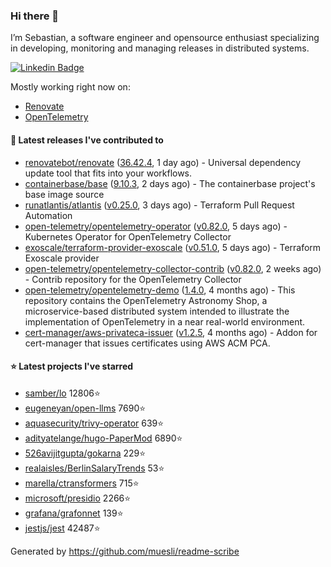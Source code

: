 ### Hi there 👋

I’m Sebastian, a software engineer and opensource enthusiast specializing in developing, monitoring and managing releases in distributed systems.

[![Linkedin Badge](https://img.shields.io/badge/-LinkedIn-blue?style=flat&logo=Linkedin&logoColor=white&link=https://www.linkedin.com/in/sebastian-poxhofer/)](https://www.linkedin.com/in/sebastian-poxhofer/)

Mostly working right now on:
- [Renovate](https://github.com/renovatebot/renovate)
- [OpenTelemetry](https://github.com/open-telemetry)



#### 🚀 Latest releases I've contributed to

- [renovatebot/renovate](https://github.com/renovatebot/renovate) ([36.42.4](https://github.com/renovatebot/renovate/releases/tag/36.42.4), 1 day ago) - Universal dependency update tool that fits into your workflows.
- [containerbase/base](https://github.com/containerbase/base) ([9.10.3](https://github.com/containerbase/base/releases/tag/9.10.3), 2 days ago) - The containerbase project&#39;s base image source
- [runatlantis/atlantis](https://github.com/runatlantis/atlantis) ([v0.25.0](https://github.com/runatlantis/atlantis/releases/tag/v0.25.0), 3 days ago) - Terraform Pull Request Automation
- [open-telemetry/opentelemetry-operator](https://github.com/open-telemetry/opentelemetry-operator) ([v0.82.0](https://github.com/open-telemetry/opentelemetry-operator/releases/tag/v0.82.0), 5 days ago) - Kubernetes Operator for OpenTelemetry Collector
- [exoscale/terraform-provider-exoscale](https://github.com/exoscale/terraform-provider-exoscale) ([v0.51.0](https://github.com/exoscale/terraform-provider-exoscale/releases/tag/v0.51.0), 5 days ago) - Terraform Exoscale provider
- [open-telemetry/opentelemetry-collector-contrib](https://github.com/open-telemetry/opentelemetry-collector-contrib) ([v0.82.0](https://github.com/open-telemetry/opentelemetry-collector-contrib/releases/tag/v0.82.0), 2 weeks ago) - Contrib repository for the OpenTelemetry Collector
- [open-telemetry/opentelemetry-demo](https://github.com/open-telemetry/opentelemetry-demo) ([1.4.0](https://github.com/open-telemetry/opentelemetry-demo/releases/tag/1.4.0), 4 months ago) - This repository contains the OpenTelemetry Astronomy Shop, a microservice-based distributed system intended to illustrate the implementation of OpenTelemetry in a near real-world environment.
- [cert-manager/aws-privateca-issuer](https://github.com/cert-manager/aws-privateca-issuer) ([v1.2.5](https://github.com/cert-manager/aws-privateca-issuer/releases/tag/v1.2.5), 4 months ago) - Addon for cert-manager that issues certificates using AWS ACM PCA.

#### ⭐ Latest projects I've starred

- [samber/lo](https://github.com/samber/lo) 12806⭐
- [eugeneyan/open-llms](https://github.com/eugeneyan/open-llms) 7690⭐
- [aquasecurity/trivy-operator](https://github.com/aquasecurity/trivy-operator) 639⭐
- [adityatelange/hugo-PaperMod](https://github.com/adityatelange/hugo-PaperMod) 6890⭐
- [526avijitgupta/gokarna](https://github.com/526avijitgupta/gokarna) 229⭐
- [realaisles/BerlinSalaryTrends](https://github.com/realaisles/BerlinSalaryTrends) 53⭐
- [marella/ctransformers](https://github.com/marella/ctransformers) 715⭐
- [microsoft/presidio](https://github.com/microsoft/presidio) 2266⭐
- [grafana/grafonnet](https://github.com/grafana/grafonnet) 139⭐
- [jestjs/jest](https://github.com/jestjs/jest) 42487⭐



Generated by https://github.com/muesli/readme-scribe
